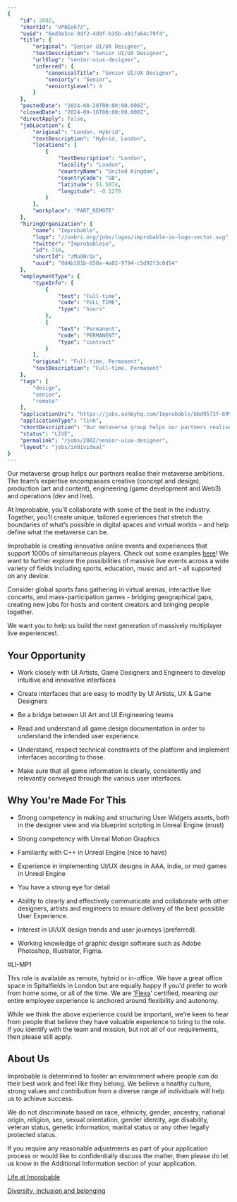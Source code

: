 ```yaml
---
{
	"id": 2002,
	"shortId": "VP6Eok7z",
	"uuid": "6ed3e3ce-9df2-4d9f-b35b-a91fa64c79f4",
	"title": {
		"original": "Senior UI/UX Designer",
		"textDescription": "Senior UI/UX Designer",
		"urlSlug": "senior-uiux-designer",
		"inferred": {
			"canonicalTitle": "Senior UI/UX Designer",
			"seniorty": "Senior",
			"seniortyLevel": 4
		}
	},
	"postedDate": "2024-08-20T00:00:00.000Z",
	"closedDate": "2024-09-16T00:00:00.000Z",
	"directApply": false,
	"jobLocation": {
		"original": "London, Hybrid",
		"textDescription": "Hybrid, London",
		"locations": [
			{
				"textDescription": "London",
				"locality": "London",
				"countryName": "United Kingdom",
				"countryCode": "GB",
				"latitude": 51.5074,
				"longitude": -0.1278
			}
		],
		"workplace": "PART_REMOTE"
	},
	"hiringOrganization": {
		"name": "Improbable",
		"logo": "//uxbri.org/jobs/logos/improbable-io-logo-vector.svg",
		"twitter": "Improbableio",
		"id": 718,
		"shortId": "zMuGNrQc",
		"uuid": "8d4b181b-658a-4a02-9794-c5d92f3c0d54"
	},
	"employmentType": {
		"typeInfo": [
			{
				"text": "Full-time",
				"code": "FULL_TIME",
				"type": "hours"
			},
			{
				"text": "Permanent",
				"code": "PERMANENT",
				"type": "contract"
			}
		],
		"original": "Full-time, Permanent",
		"textDescription": "Full-time, Permanent"
	},
	"tags": [
		"design",
		"senior",
		"remote"
	],
	"applicationUri": "https://jobs.ashbyhq.com/Improbable/bbd9573f-6993-4b23-ac3d-8f3c2281c5d0/application",
	"applicationType": "link",
	"shortDescription": "Our metaverse group helps our partners realise their metaverse ambitions. The team’s’ expertise encompasses creative (concept and design), production (art and content), engineering (game development",
	"status": "LIVE",
	"permalink": "/jobs/2002/senior-uiux-designer",
	"layout": "jobs/individual"
}
---
```

<p>Our metaverse group helps our partners realise their metaverse ambitions. The team’s expertise encompasses creative (concept and design), production (art and content), engineering (game development and Web3) and operations (dev and live).</p><p>At Improbable, you’ll collaborate with some of the best in the industry. Together, you’ll create unique, tailored experiences that stretch the boundaries of what’s possible in digital spaces and virtual worlds – and help define what the metaverse can be.</p><p>Improbable is creating innovative online events and experiences that support 1000s of simultaneous players. Check out some examples <a target="_blank" rel="noopener noreferrer nofollow" href="https://www.youtube.com/watch?v=4NEUPQzH0D0">here</a>! We want to further explore the possibilities of massive live events across a wide variety of fields including sports, education, music and art - all supported on any device.&nbsp;</p><p>Consider global sports fans gathering in virtual arenas, interactive live concerts, and mass-participation games - bridging geographical gaps, creating new jobs for hosts and content creators and bringing people together.&nbsp;</p><p>We want you to help us build the next generation of massively multiplayer live experiences!.</p><h2>Your Opportunity</h2><ul><li><p>Work closely with UI Artists, Game Designers and Engineers to develop intuitive and innovative interfaces</p></li><li><p>Create interfaces that are easy to modify by UI Artists, UX &amp; Game Designers</p></li><li><p>Be a bridge between UI Art and UI Engineering teams</p></li><li><p>Read and understand all game design documentation in order to understand the intended user experience.</p></li><li><p>Understand, respect technical constraints of the platform and implement interfaces according to those.</p></li><li><p>Make sure that all game information is clearly, consistently and relevantly conveyed through the various user interfaces.</p></li></ul><h2>Why You're Made For This</h2><ul><li><p>Strong competency in making and structuring User Widgets assets, both in the designer view and via blueprint scripting in Unreal Engine (must)</p></li><li><p>Strong competency with Unreal Motion Graphics&nbsp;</p></li><li><p>Familiarity with C++ in Unreal Engine (nice to have)&nbsp;</p></li><li><p>Experience in implementing UI/UX designs in AAA, indie, or mod games in Unreal Engine</p></li><li><p>You have a strong eye for detail</p></li><li><p>Ability to clearly and effectively communicate and collaborate with other designers, artists and engineers to ensure delivery of the best possible User Experience.</p></li><li><p>Interest in UI/UX design trends and user journeys (preferred).</p></li><li><p>Working knowledge of graphic design software such as Adobe Photoshop, Illustrator, Figma.</p></li></ul><p>#LI-MP1</p><p>This role is available as remote, hybrid or in-office. We have a great office space in Spitalfields in London but are equally happy if you'd prefer to work from home some, or all of the time. We are&nbsp;<a target="_blank" rel="noopener noreferrer nofollow" href="https://flexa.careers/companies/improbable">'Flexa</a>' certified, meaning our entire employee experience is anchored around flexibility and autonomy.</p><p>While we think the above experience could be important, we’re keen to hear from people that believe they have valuable experience to bring to the role. If you identify with the team and mission, but not all of our requirements, then please still apply.&nbsp;</p><h2>About Us</h2><p>Improbable is determined to foster an environment where people can do their best work and feel like they belong. We believe a healthy culture, strong values and contribution from a diverse range of individuals will help us to achieve success.</p><p>We do not discriminate based on race, ethnicity, gender, ancestry, national origin, religion, sex, sexual orientation, gender identity, age disability, veteran status, genetic information, marital status or any other legally protected status.&nbsp;</p><p>If you require any reasonable adjustments as part of your application process or would like to confidentially discuss the matter, then please do let us know in the Additional Information section of your application.</p><p><a target="_blank" rel="noopener noreferrer nofollow" href="https://careers.improbable.io/life-at-improbable/">Life at Improbable</a></p><p><a target="_blank" rel="noopener noreferrer nofollow" href="https://careers.improbable.io/our-people/">Diversity, inclusion and belonging</a></p>
